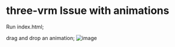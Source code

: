 # three-vrm Issue with animations
Run index.html;

drag and drop an animation;
![image](https://github.com/user-attachments/assets/732b48a2-bbad-4798-990f-9d9d7deb32db)
